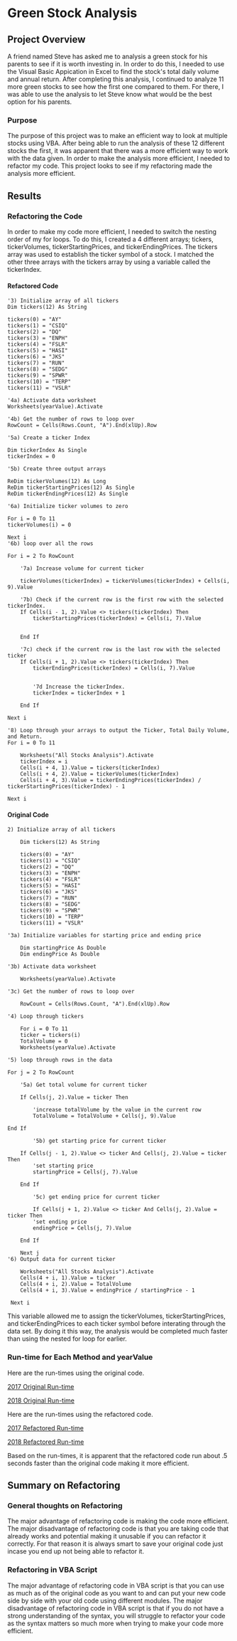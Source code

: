 # Green Stock Analysis

## Project Overview

A friend named Steve has asked me to analysis a green stock for his parents to see if it is worth 
investing in. In order to do this, I needed to use the Visual Basic Appication in Excel to find the 
stock's total daily volume and annual return. After completing this analysis, I continued to analyze 
11 more green stocks to see how the first one compared to them. For there, I was able to use the
analysis to let Steve know what would be the best option for his parents.

### Purpose

The purpose of this project was to make an efficient way to look at multiple stocks using VBA. After 
being able to run the analysis of these 12 different stocks the first, it was apparent that there was 
a more efficient way to work with the data given. In order to make the analysis more efficient, I needed 
to refactor my code. This project looks to see if my refactoring made the analysis more efficient.

## Results

### Refactoring the Code

In order to make my code more efficient, I needed to switch the nesting order of my for loops. To do this,
I created a 4 different arrays; tickers, tickerVolumes, tickerStartingPrices, and tickerEndingPrices. 
The tickers array was used to establish the ticker symbol of a stock. I matched the other three arrays 
with the tickers array by using a variable called the tickerIndex. 

#### Refactored Code

    '3) Initialize array of all tickers
    Dim tickers(12) As String
    
    tickers(0) = "AY"
    tickers(1) = "CSIQ"
    tickers(2) = "DQ"
    tickers(3) = "ENPH"
    tickers(4) = "FSLR"
    tickers(5) = "HASI"
    tickers(6) = "JKS"
    tickers(7) = "RUN"
    tickers(8) = "SEDG"
    tickers(9) = "SPWR"
    tickers(10) = "TERP"
    tickers(11) = "VSLR"
    
    '4a) Activate data worksheet
    Worksheets(yearValue).Activate
    
    '4b) Get the number of rows to loop over
    RowCount = Cells(Rows.Count, "A").End(xlUp).Row
    
    '5a) Create a ticker Index
    
    Dim tickerIndex As Single
    tickerIndex = 0

    '5b) Create three output arrays
    
    ReDim tickerVolumes(12) As Long
    ReDim tickerStartingPrices(12) As Single
    ReDim tickerEndingPrices(12) As Single
    
    '6a) Initialize ticker volumes to zero
        
    For i = 0 To 11
    tickerVolumes(i) = 0
    
    Next i
    '6b) loop over all the rows
    
    For i = 2 To RowCount
    
        '7a) Increase volume for current ticker
       
        tickerVolumes(tickerIndex) = tickerVolumes(tickerIndex) + Cells(i, 9).Value
        
        '7b) Check if the current row is the first row with the selected tickerIndex.
        If Cells(i - 1, 2).Value <> tickers(tickerIndex) Then
            tickerStartingPrices(tickerIndex) = Cells(i, 7).Value
            
            
        End If
        
        '7c) check if the current row is the last row with the selected ticker
        If Cells(i + 1, 2).Value <> tickers(tickerIndex) Then
            tickerEndingPrices(tickerIndex) = Cells(i, 7).Value
            

            '7d Increase the tickerIndex.
            tickerIndex = tickerIndex + 1
            
        End If
    
    Next i
    
    '8) Loop through your arrays to output the Ticker, Total Daily Volume, and Return.
    For i = 0 To 11
        
        Worksheets("All Stocks Analysis").Activate
        tickerIndex = i
        Cells(i + 4, 1).Value = tickers(tickerIndex)
        Cells(i + 4, 2).Value = tickerVolumes(tickerIndex)
        Cells(i + 4, 3).Value = tickerEndingPrices(tickerIndex) / tickerStartingPrices(tickerIndex) - 1
        
    Next i

#### Original Code 

    2) Initialize array of all tickers

        Dim tickers(12) As String

        tickers(0) = "AY"
        tickers(1) = "CSIQ"
        tickers(2) = "DQ"
        tickers(3) = "ENPH"
        tickers(4) = "FSLR"
        tickers(5) = "HASI"
        tickers(6) = "JKS"
        tickers(7) = "RUN"
        tickers(8) = "SEDG"
        tickers(9) = "SPWR"
        tickers(10) = "TERP"
        tickers(11) = "VSLR"

    '3a) Initialize variables for starting price and ending price

        Dim startingPrice As Double
        Dim endingPrice As Double

    '3b) Activate data worksheet

        Worksheets(yearValue).Activate

    '3c) Get the number of rows to loop over

        RowCount = Cells(Rows.Count, "A").End(xlUp).Row

    '4) Loop through tickers

        For i = 0 To 11
        ticker = tickers(i)
        TotalVolume = 0
        Worksheets(yearValue).Activate

    '5) loop through rows in the data
            
    For j = 2 To RowCount

        '5a) Get total volume for current ticker

        If Cells(j, 2).Value = ticker Then

            'increase totalVolume by the value in the current row
            TotalVolume = TotalVolume + Cells(j, 9).Value

    End If

            '5b) get starting price for current ticker

        If Cells(j - 1, 2).Value <> ticker And Cells(j, 2).Value = ticker Then
            'set starting price
            startingPrice = Cells(j, 7).Value

        End If

            '5c) get ending price for current ticker
            
            If Cells(j + 1, 2).Value <> ticker And Cells(j, 2).Value = ticker Then
            'set ending price
            endingPrice = Cells(j, 7).Value

        End If

        Next j
    '6) Output data for current ticker

        Worksheets("All Stocks Analysis").Activate
        Cells(4 + i, 1).Value = ticker
        Cells(4 + i, 2).Value = TotalVolume
        Cells(4 + i, 3).Value = endingPrice / startingPrice - 1

     Next i



This variable allowed me to assign the tickerVolumes, tickerStartingPrices, and tickerEndingPrices to 
each ticker symbol before interating through the data set. By doing it this way, the analysis would be 
completed much faster than using the nested for loop for earlier.

### Run-time for Each Method and yearValue

Here are the run-times using the original code.

[2017 Original Run-time](https://github.com/Wall-E28/stock_analysis/blob/master/Resources/VBA_Challenge_2017_Orginial.png) 

[2018 Original Run-time](https://github.com/Wall-E28/stock_analysis/blob/master/Resources/VBA_Challenge_2018_Original.png)

Here are the run-times using the refactored code.

[2017 Refactored Run-time](https://github.com/Wall-E28/stock_analysis/blob/master/Resources/VBA_Challenge_2017.png)

[2018 Refactored Run-time](https://github.com/Wall-E28/stock_analysis/blob/master/Resources/VBA_Challenge_2018.png)

Based on the run-times, it is apparent that the refactored code run about .5 seconds faster than the original code making it more efficient. 

## Summary on Refactoring 

### General thoughts on Refactoring

The major advantage of refactoring code is making the code more efficient. The major disadvantage of refactoring code is that you are taking code that already works and potential making it unusable if you can refactor it correctly. For that reason it is always smart to save your original code just incase you end up not being able to refactor it. 

### Refactoring in VBA Script

The major advantage of refactoring code in VBA script is that you can use as much as of the original code as you want to and can put your new code side by side with your old code using different modules. The major disadvantage of refactoring code in VBA script is that if you do not have a strong understanding of the syntax, you will struggle to refactor your code as the syntax matters so much more when trying to make your code more efficient. 
